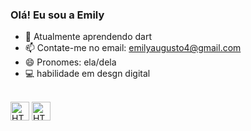 ### Olá! Eu sou a Emily

- 🌱 Atualmente aprendendo dart
- 📫 Contate-me no email: emilyaugusto4@gmail.com
- 😄 Pronomes: ela/dela
- 💻 habilidade em desgn digital





<div style="display: inline_block"><br>
<img alt="HTML5" width="30" height="30" src="https://cdn.jsdelivr.net/gh/devicons/devicon/icons/html5/html5-original.svg">
<img alt="HTML5" width="30" height="30" src="https://cdn.jsdelivr.net/gh/devicons/devicon/icons/javascript/javascript-original.svg">
</div>


<div>
<a href="" 
</div>
